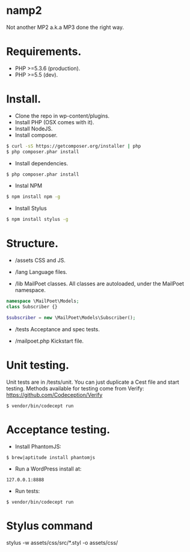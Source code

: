 # namp2

Not another MP2 a.k.a MP3 done the right way.

# Requirements.

- PHP >=5.3.6 (production).
- PHP >=5.5 (dev).

# Install.

- Clone the repo in wp-content/plugins.
- Install PHP (OSX comes with it).
- Install NodeJS.
- Install composer.
```sh
$ curl -sS https://getcomposer.org/installer | php
$ php composer.phar install
```
- Install dependencies.
```sh
$ php composer.phar install
```
- Instal NPM
```sh
$ npm install npm -g
```
- Install Stylus
```sh
$ npm install stylus -g
```

# Structure.

- /assets
CSS and JS.

- /lang
Language files.

- /lib
MailPoet classes. All classes are autoloaded, under the MailPoet namespace.
```php
namespace \MailPoet\Models;
class Subscriber {}
```
```php
$subscriber = new \MailPoet\Models\Subscriber();
```

- /tests
Acceptance and spec tests.

- /mailpoet.php
Kickstart file.

# Unit testing.

Unit tests are in /tests/unit. You can just duplicate a Cest file and start testing. Methods available for testing come from Verify:
https://github.com/Codeception/Verify
```
$ vendor/bin/codecept run
```

# Acceptance testing.

- Install PhantomJS:
```
$ brew|aptitude install phantomjs
```

- Run a WordPress install at:
```
127.0.0.1:8888
```

- Run tests:
```
$ vendor/bin/codecept run
```

# Stylus command
stylus -w assets/css/src/*.styl -o assets/css/
